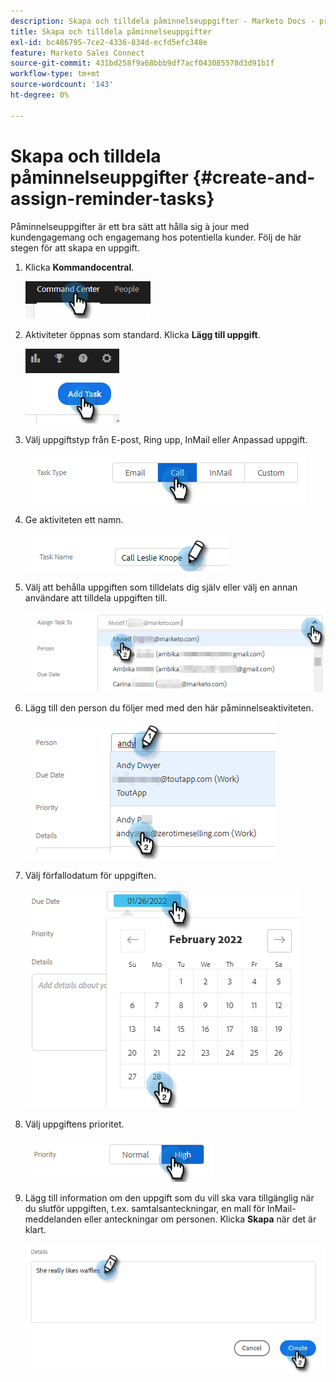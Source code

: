 ```yaml
---
description: Skapa och tilldela påminnelseuppgifter - Marketo Docs - produktdokumentation
title: Skapa och tilldela påminnelseuppgifter
exl-id: bc486795-7ce2-4336-834d-ecfd5efc348e
feature: Marketo Sales Connect
source-git-commit: 431bd258f9a68bbb9df7acf043085578d3d91b1f
workflow-type: tm+mt
source-wordcount: '143'
ht-degree: 0%

---
```


# Skapa och tilldela påminnelseuppgifter {#create-and-assign-reminder-tasks}

Påminnelseuppgifter är ett bra sätt att hålla sig à jour med kundengagemang och engagemang hos potentiella kunder. Följ de här stegen för att skapa en uppgift.

1. Klicka **Kommandocentral**.

   ![](assets/create-and-assign-reminder-tasks-1.png)

1. Aktiviteter öppnas som standard. Klicka **Lägg till uppgift**.

   ![](assets/create-and-assign-reminder-tasks-2.png)

1. Välj uppgiftstyp från E-post, Ring upp, InMail eller Anpassad uppgift.

   ![](assets/create-and-assign-reminder-tasks-3.png)

1. Ge aktiviteten ett namn.

   ![](assets/create-and-assign-reminder-tasks-4.png)

1. Välj att behålla uppgiften som tilldelats dig själv eller välj en annan användare att tilldela uppgiften till.

   ![](assets/create-and-assign-reminder-tasks-5.png)

1. Lägg till den person du följer med med den här påminnelseaktiviteten.

   ![](assets/create-and-assign-reminder-tasks-6.png)

1. Välj förfallodatum för uppgiften.

   ![](assets/create-and-assign-reminder-tasks-7.png)

1. Välj uppgiftens prioritet.

   ![](assets/create-and-assign-reminder-tasks-8.png)

1. Lägg till information om den uppgift som du vill ska vara tillgänglig när du slutför uppgiften, t.ex. samtalsanteckningar, en mall för InMail-meddelanden eller anteckningar om personen. Klicka **Skapa** när det är klart.

   ![](assets/create-and-assign-reminder-tasks-9.png)

